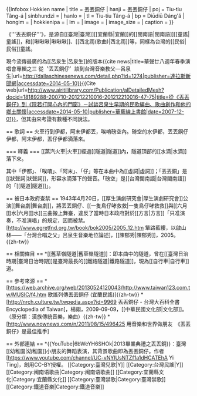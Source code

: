 {{Infobox Hokkien name
| title      = 丟丟銅仔
| hanji      = 丟丟銅仔
| poj        = Tiu-tiu Tâng-á
| sinbhundzi = 
| hanlo      = 
| tl         = Tiu-tiu Tâng-á
| bp         = Diūdiū Dáng'ǎ
| hongim     = 
| hokkienipa = 
| lm         = 
| image      = 
| image_size = 
| caption    = 
}}

《'''丟丟銅仔'''》，是源自[[臺灣|臺灣]][[宜蘭縣|宜蘭]]的[[閩南語|閩南語]][[童謠|童謠]]，和[[啾啾啾|啾啾啾]]、[[西北雨(歌曲)|西北雨]]等，同樣為台灣的[[民俗|民俗]]童謠。

現今流傳最廣的為[[呂泉生|呂泉生]]的版本<ref>{{cite news|title=華聲廿八週年春季演唱會專輯之三 從〝丟丟銅仔〞談到台灣音樂教父—呂泉生|url=http://dallaschinesenews.com/detail.php?id=1274|publisher=達拉斯新聞網|accessdate=2014-05-10}}</ref><ref>{{Cite web|url=http://www.airitilibrary.com/Publication/alDetailedMesh?docid=18189288-200710-201212210016-201212210016-47-75|title=從《丟丟銅仔》到《阮若打開心內的門窗》－試談呂泉生早期的民歌編曲、歌曲創作和他的鄉土關懷|accessdate=2014-05-10|publisher=華藝線上書館|date=2007-12-01}}</ref>，但其由來考證有數種不同說法。

== 歌詞 ==
火車行到伊都，阿末伊都丟，唉唷磅空內。磅空的水伊都，丟丟銅仔伊都，阿末伊都，丟仔伊都滴落來。

=== 釋義 ===
[[蒸汽火車|火車]]經過[[隧道|隧道]]內，隧道頂部的[[水滴|水滴]]落下來。

其中「伊都」、「唉唷」、「阿末」、「仔」等在本曲中為[[虛詞|虛詞]]；「丟丟銅」是[[狀聲詞|狀聲詞]]，形容水滴落下的聲音。「磅空」是[[台灣閩南語|台灣閩南語]]的「[[隧道|隧道]]」。

== 被日本政府查禁 ==
1943年4月20日，[[厚生演劇研究會|厚生演劇研究會]]公演[[舞台劇|舞台劇]]，將丟丟銅仔、[[一隻鳥仔哮救救|一隻鳥仔哮救救]]與[[六月田水|六月田水]]三曲搬上舞臺，違反了當時日本政府對於[[方言|方言]]「只准演奏，不准演唱」的規定，因而被禁。<ref>[http://www.egretfnd.org.tw/book/bok2005/2005_12.htm 簞路藍縷，以啟山林——「台灣合唱之父」呂泉生音樂地位論述]，[[陳郁秀|陳郁秀]]，2005。{{zh-tw}}</ref>

== 相關條目 ==
*[[舊草嶺隧道|舊草嶺隧道]]：即本曲中的隧道，曾在[[臺灣日治時期|臺灣日治時期]]是臺灣最長的[[鐵路隧道|鐵路隧道]]，現為[[自行車|自行車]]道。

== 參考來源 ==
<references/>
*[https://web.archive.org/web/20130524120043/http://www.taiwan123.com.tw/MUSIC/f4.htm 歌謠列傳丟丟銅仔 (宜蘭民謠)]{{zh-tw}}
*[http://nrch.culture.tw/twpedia.aspx?id=9969 丟丟銅仔 - 台灣大百科全書Encyclopedia of Taiwan]，楊翎，2009-09-09，[[中華民國文化部|文化部]]。（原分類：漢族傳統音樂，樂曲）{{zh-tw}}
*[http://www.nownews.com/n/2011/08/15/496425 用音樂和世界做朋友　《丟丟銅仔》是最佳推手]

== 外部連結 ==
*{{YouTube|6bWeYH6SHOk|2013畢業典禮之丟丟銅}}：臺灣[[幼稚園|幼稚園]]小朋友的舞蹈表演，其背景歌曲即為丟丟銅仔。作者[https://www.youtube.com/channel/UC-vNYIUsNTZf1a1dHCATEhA Yi Ting]，創用CC-BY授權。
[[Category:臺灣兒歌|Y]]
[[Category:台灣民謠|Y]]
[[Category:闽南语歌曲|Category:闽南语歌曲]]
[[Category:宜蘭縣文化|Category:宜蘭縣文化]]
[[Category:臺灣禁歌|Category:臺灣禁歌]]
[[Category:鐵道音樂|Category:鐵道音樂]]